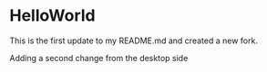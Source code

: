 ﻿# HelloWorld
This is the first update to my README.md and created a new fork.

Adding a second change from the desktop side